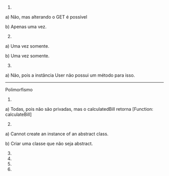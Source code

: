 1.
a) Não, mas alterando o GET é possível

b) Apenas uma vez.

2.
a) Uma vez somente.

b) Uma vez somente.

3.
a) Não, pois a instância User não possui um método para isso.

------------------------------------------------------
Polimorfismo

1.
a) Todas, pois não são privadas, mas o calculatedBill retorna [Function: calculateBill]

2.
a) Cannot create an instance of an abstract class.

b) Criar uma classe que não seja abstract.

3.
4.
5.
6.